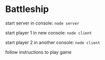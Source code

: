 # Battleship

start server in console: `node server`

start player 1 in new console:  `node client`

start player 2 in another console: `node client`

follow instructions to play game
